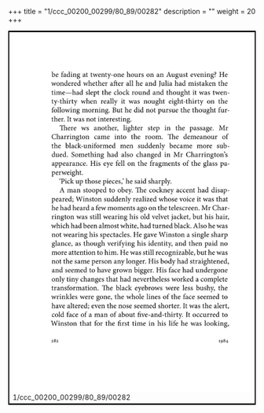 +++
title = "1/ccc_00200_00299/80_89/00282"
description = ""
weight = 20
+++

<table style="border:2px solid black;max-width:800px;max-height:800px;" 
><tr><td>
<img class="center-fit-jpg"
src="/jpg_/out_jpg_1984__282.jpg">
1/ccc_00200_00299/80_89/00282
</img></td></tr></table>
